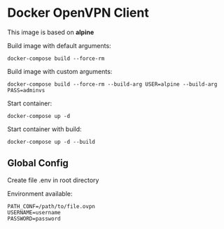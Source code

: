 # Docker OpenVPN Client

This image is based on **alpine**

Build image with default arguments:
```
docker-compose build --force-rm
```

Build image with custom arguments:
```
docker-compose build --force-rm --build-arg USER=alpine --build-arg PASS=adminvs
```

Start container:
```
docker-compose up -d
```

Start container with build:
```
docker-compose up -d --build
```

## Global Config
Create file .env in root directory

Environment available:
```
PATH_CONF=/path/to/file.ovpn
USERNAME=username
PASSWORD=password
```